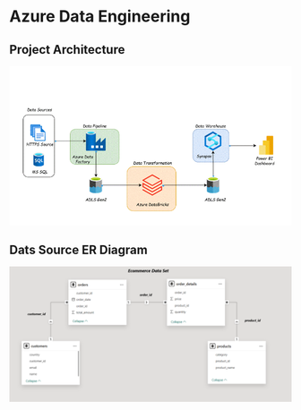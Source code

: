 # Azure Data Engineering

## Project Architecture


![](https://github.com/sairish/Azure-Data-Engineering/blob/main/Architecture%20Diagrams/Azure%20ArchitectureGif.gif)

## Dats Source ER Diagram


![](https://github.com/sairish/Azure-Data-Engineering/blob/main/Data%20Source/Ecomm%20Dataset%20ER%20Diagram.png)
